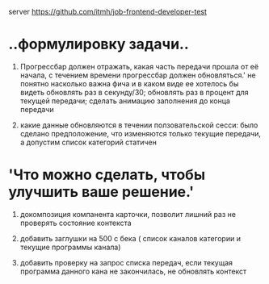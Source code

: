 server 
    https://github.com/itmh/job-frontend-developer-test
    

# ..формулировку задачи..
  1. Прогрессбар должен отражать, какая часть передачи прошла от её начала, с течением времени прогрессбар должен обновляться.'
	не понятно насколько важна фича и в каком виде ее хотелось бы видеть
		обновлять раз в секунду/30; обновлять раз в процент для текущей передачи; сделать анимацию заполнения до конца передачи

  1. какие данные обновляются в течении ползовательской сесси: было сделано предположение, что изменяются только текущие передачи, а допустим список категорий статичен

# 'Что можно сделать, чтобы улучшить ваше решение.'
  1. докомпозиция компанента карточки, позволит лишний раз не проверять состояние контекста

  1. добавить заглушки на 500 с бека ( список каналов категории и текущие программы канала)

  1. добавить проверку на запрос списка передач, если текущая программа данного кана не закончилась, не обновлять контекст 


